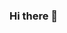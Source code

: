 ### Hi there 👋

<!--
**bikkimahatonumen/bikkimahatonumen** is a ✨ _special_ ✨ repository because its `README.md` (this file) appears on your GitHub profile.

Here are some ideas to get you started:

- 🔭 I’m currently working on Java
- 🌱 I’m currently learning Java
- 👯 I’m looking to collaborate on Web Development
- 🤔 I’m looking for help with Java
- 💬 Ask me about psychology
- 📫 How to reach me: email/call
- ⚡ Fun fact: Funny sometimes
-->
